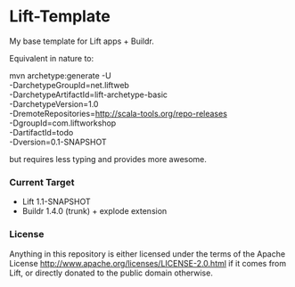 Lift-Template
=============

My base template for Lift apps + Buildr.

Equivalent in nature to:

 mvn archetype:generate -U \
   -DarchetypeGroupId=net.liftweb \
   -DarchetypeArtifactId=lift-archetype-basic \
   -DarchetypeVersion=1.0 \
   -DremoteRepositories=http://scala-tools.org/repo-releases \
   -DgroupId=com.liftworkshop \
   -DartifactId=todo \
   -Dversion=0.1-SNAPSHOT

but requires less typing and provides more awesome.

### Current Target ###

* Lift 1.1-SNAPSHOT
* Buildr 1.4.0 (trunk) + explode extension

### License ###

Anything in this repository is either licensed under the terms of the Apache License 
<http://www.apache.org/licenses/LICENSE-2.0.html> if it comes from Lift, or directly
donated to the public domain otherwise.

